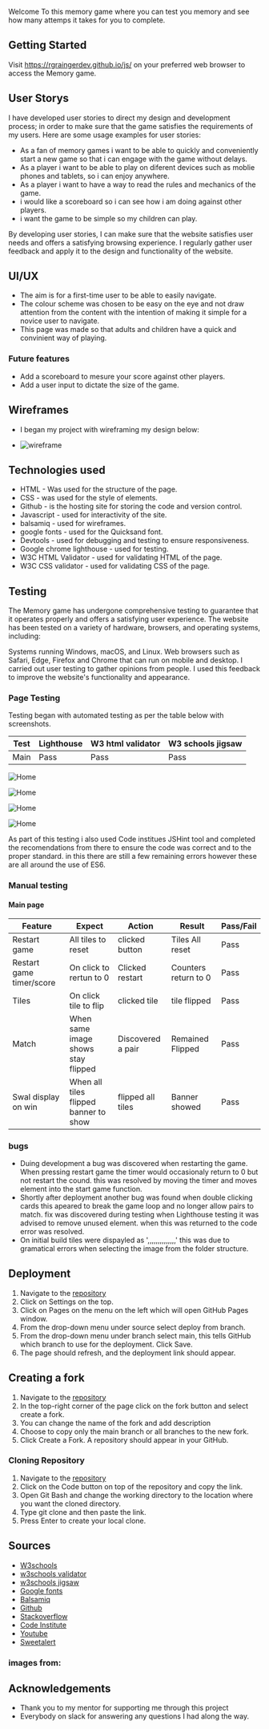 Welcome To this memory game where you can test you memory and see how many attemps it takes for you to complete.

## Getting Started

Visit https://rgraingerdev.github.io/js/ on your preferred web browser to access the Memory game.

## User Storys
I have developed user stories to direct my design and development process; in order to make sure that the game satisfies the requirements of my users. Here are some usage examples for user stories:


* As a fan of memory games i want to be able to quickly and conveniently start a new game so that i can engage with the game without delays.
* As a player i want to be able to play on diferent devices such as moblie phones and tablets, so i can enjoy anywhere.
* As a player i want to have a way to read the rules and mechanics of the game.
* i would like a scoreboard so i can see how i am doing against other players.
* i want the game to be simple so my children can play.


By developing user stories, I can make sure that the website satisfies user needs and offers a satisfying browsing experience. I regularly gather user feedback and apply it to the design and functionality of the website.

## UI/UX

* The aim is for a first-time user to be able to easily navigate.
* The colour scheme was chosen to be easy on the eye and not draw attention from the content with the intention of making it simple for a novice user to navigate. 
* This page was made so that adults and children have a quick and convinient way of playing.

### Future features
* Add a scoreboard to mesure your score against other players.
* Add a user input to dictate the size of the game.

## Wireframes
* I began my project with wireframing my design below:

* ![wireframe](assets/images/screenshots/wireframe.png)

## Technologies used
* HTML - Was used for the structure of the page.
* CSS - was used for the style of elements.
* Github - is the hosting site for storing the code and version control.
* Javascript - used for interactivity of the site.
* balsamiq - used for wireframes.
* google fonts - used for the Quicksand font.
* Devtools - used for debugging and testing to ensure responsiveness.
* Google chrome lighthouse - used for testing.
* W3C HTML Validator - used for validating HTML of the page.
* W3C CSS validator - used for validating CSS of the page.

## Testing
The Memory game has undergone comprehensive testing to guarantee that it operates properly and offers a satisfying user experience. The website has been tested on a variety of hardware, browsers, and operating systems, including:

Systems running Windows, macOS, and Linux.
Web browsers such as Safari, Edge, Firefox and Chrome that can run on mobile and desktop.
I carried out user testing to gather opinions from people. I used this feedback to improve the website's functionality and appearance.

### Page Testing

Testing began with automated testing as per the table below with screenshots.

|Test |Lighthouse| W3 html validator| W3 schools jigsaw| 
|-----|-----|-----|-----|
|Main| Pass| Pass| Pass|


![Home](assets/images/screenshots/jigsaw.png)  

![Home](assets/images/screenshots/Lighthouse.png)  

![Home](assets/images/screenshots/livevalidator.png)  

![Home](assets/images/screenshots/w3schoolsvalidator)  

As part of this testing i also used Code institues JSHint tool and completed the recomendations from there to ensure the code was correct and to the proper standard. in this there are still a few remaining errors however these are all around the use of ES6.

### Manual testing

#### Main page

| Feature | Expect | Action | Result | Pass/Fail |
|-----|-----|-----|-----|-----|
|Restart game|All tiles to reset|clicked button|Tiles All reset|Pass|
|Restart game timer/score|On click to rertun to 0|Clicked restart|Counters return to 0|Pass|
|Tiles|On click tile to flip|clicked tile| tile flipped|Pass|
|Match|When same image shows stay flipped|Discovered a pair|Remained Flipped|Pass|
|Swal display on win|When all tiles flipped banner to show|flipped all tiles|Banner showed|Pass|

 
### bugs

* Duing development a bug was discovered when restarting the game. When pressing restart game the timer would occasionaly return to 0 but not restart the cound. this was resolved by moving the timer and moves element into the start game function.
* Shortly after deployment another bug was found when double clicking cards this apeared to break the game loop and no longer allow pairs to match. fix was discovered during testing when Lighthouse testing it was advised to remove unused element. when this was returned to the code error was resolved.
* On initial build tiles were dispayled as ',,,,,,,,,,,,,,' this was due to gramatical errors when selecting the image from the folder structure.



## Deployment
1. Navigate to the [repository](https://github.com/rgraingerdev/js)
2. Click on Settings on the top.
3. Click on Pages on the menu on the left which will open GitHub Pages window.
4. From the drop-down menu under source select deploy from branch.
5. From the drop-down menu under branch select main, this tells GitHub which branch to use for the deployment. Click Save.
6. The page should refresh, and the deployment link should appear.

## Creating a fork
1. Navigate to the [repository](https://github.com/rgraingerdev/js)
2. In the top-right corner of the page click on the fork button and select create a fork.
3. You can change the name of the fork and add description 
4. Choose to copy only the main branch or all branches to the new fork. 
5. Click Create a Fork. A repository should appear in your GitHub.

### Cloning Repository
1. Navigate to the [repository](https://github.com/rgraingerdev/js)
2. Click on the Code button on top of the repository and copy the link. 
3. Open Git Bash and change the working directory to the location where you want the cloned directory. 
4. Type git clone and then paste the link.
5. Press Enter to create your local clone.

## Sources
* [W3schools](https://www.w3schools.com/)
* [w3schools validator](https://validator.w3.org/)
* [w3schools jigsaw](https://jigsaw.w3.org/css-validator/)
* [Google fonts](https://fonts.google.com/)
* [Balsamiq](https://balsamiq.com/)
* [Github](https://github.com/flowforfrank/memory-game)
* [Stackoverflow](https://stackoverflow.com/)
* [Code Institute](https://codeinstitute.net/)
* [Youtube](https://www.youtube.com/)
* [Sweetalert](https://sweetalert.js.org/)



### images from:


## Acknowledgements
* Thank you to my mentor for supporting me through this project
* Everybody on slack for answering any questions I had along the way.
